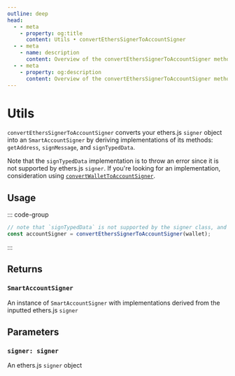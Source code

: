 ```yaml
---
outline: deep
head:
  - - meta
    - property: og:title
      content: Utils • convertEthersSignerToAccountSigner
  - - meta
    - name: description
      content: Overview of the convertEthersSignerToAccountSigner method in aa-ethers
  - - meta
    - property: og:description
      content: Overview of the convertEthersSignerToAccountSigner method in aa-ethers
---
```


# Utils

`convertEthersSignerToAccountSigner` converts your ethers.js `signer` object into an `SmartAccountSigner` by deriving implementations of its methods: `getAddress`, `signMessage`, and `signTypedData`.

Note that the `signTypedData` implementation is to throw an error since it is not supported by ethers.js `signer`. If you're looking for an implementation, consideration using [`convertWalletToAccountSigner`](/packages/aa-ethers/utils/convertWalletToAccountSigner).

## Usage

::: code-group

```ts [example.ts]
// note that `signTypedData` is not supported by the signer class, and so this util method cannot derive an implementation of said method for LocalAccountSigner
const accountSigner = convertEthersSignerToAccountSigner(wallet);
```

:::

## Returns

### `SmartAccountSigner`

An instance of `SmartAccountSigner` with implementations derived from the inputted ethers.js `signer`

## Parameters

### `signer: signer`

An ethers.js `signer` object
